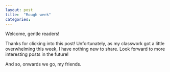 ```yaml
---
layout: post
title:  "Rough week"
categories:
---
```


Welcome, gentle readers!

Thanks for clicking into this post! Unfortunately, as my classwork got a little overwhelming this week, I have nothing new to share. Look forward to more interesting posts in the future! 

And so, onwards we go, my friends.
